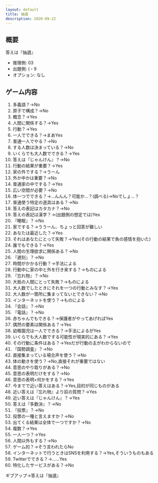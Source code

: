 ```yaml
---
layout: default
title: 抽選
description: 2020-09-22
---
```


## 概要

答えは『抽選』

- 推理側: 03
- 出題側: (・9
- オプション: なし

## ゲーム内容

1. 多義語？→No
2. 原子で構成？→No
3. 概念？→Yes
4. 人間に関係する？→Yes
5. 行動？→Yes
6. 一人でできる？→まあYes
7. 普通一人でやる？→No
8. する人数は決まっている？→No
9. いくらでも大人数でできる？→Yes
10. 答えは『じゃんけん』？→No
11. 行動の結果が重要？→Yes
12. 家の外でする？→うーん
13. 外か中かは重要？→No
14. 普通家の中でする？→Yes
15. 広い空間が必要？→No
16. 体一つでできる？→…んんん？可能か…？(調べる)→Noでしょ…？
17. 普通使う特定の道具はある？→No
18. 答えの表記はカタカナ？→No
19. 答えの表記は漢字？→(出題側の想定では)Yes
20. 『睡眠』？→No
21. 家でする？→ううーん、ちょっと回答が難しい
22. あなたは最近した？→Yes
23. それはあなたにとって失敗？→Yes(その行動の結果で負の感情を抱いた)
24. 誰でもできる？→Yes
25. 人間の生理欲求に関係ある？→No
26. 『遅刻』？→No
27. 時間がかかる行動？→手法による
28. 行動中に家の中と外を行き来する？→ものによる
29. 『忘れ物』？→No
30. 大抵の人間にとって失敗？→ものによる
31. 大人数でしたときにそれを一つの行動とみなす？→Yes
32. 大人数が一箇所に集まってないとできない？→No
33. インターネットを使う？→ものによる
34. 『会話』？→No
35. 『電話』？→No
36. 赤ちゃんでもできる？→保護者がやってあげればYes
37. 偶然の要素は関係ある？→Yes
38. 幼稚園児は一人でできる？→手法によるがYes
39. いくらでも大人数でする可能性が現実的にある？→Yes
40. その行動に条件はある？→Yesだが行動の主がわからないので
41. 『国勢調査』？→No
42. 直接集まっている場合声を使う？→No
43. 体の動きを使う？→No,直接それが重要ではない
44. 意思のやり取りがある？→No
45. 意思の表明だけをする？→No
46. 意思の表明+何かをする？→Yes
47. 今までで近い答えはある？→Yes,目的が同じものがある
48. 近い答えは『忘れ物』より前の質問？→Yes
49. 近い答えは『じゃんけん』？→Yes
50. 答えは『多数決』？→No
51. 『投票』？→No
52. 投票の一種と言えますか？→No
53. 出てくる結果は全体で一つですか？→No
54. 複数？→Yes
55. 一人一つ？→Yes
56. 人間以外もする？→No
57. ゲーム的？→そう言われたらNo
58. インターネットで行うときはSNSを利用する？→Yes,そういうものもある
59. Twitterでできる？→……Yes
60. 特化したサービスがある？→No

ギブアップ→答えは『抽選』
